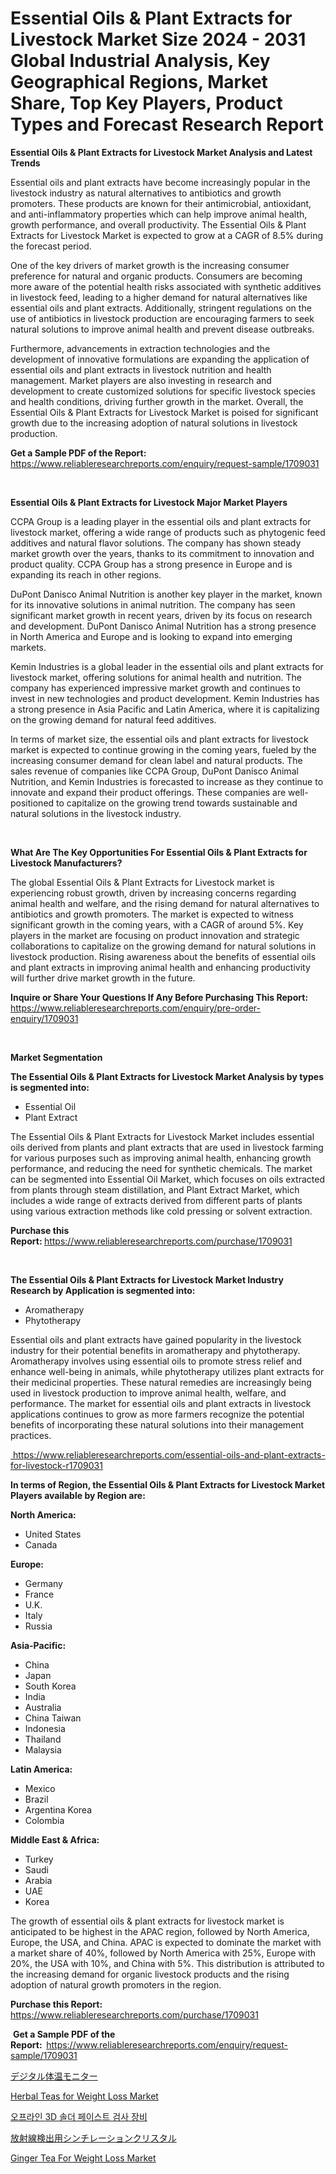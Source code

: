<p><h1>Essential Oils & Plant Extracts for Livestock Market Size 2024 - 2031 Global Industrial Analysis, Key Geographical Regions, Market Share, Top Key Players, Product Types and Forecast Research Report</h1></p><p><strong>Essential Oils & Plant Extracts for Livestock Market Analysis and Latest Trends</strong></p>
<p><p>Essential oils and plant extracts have become increasingly popular in the livestock industry as natural alternatives to antibiotics and growth promoters. These products are known for their antimicrobial, antioxidant, and anti-inflammatory properties which can help improve animal health, growth performance, and overall productivity. The Essential Oils & Plant Extracts for Livestock Market is expected to grow at a CAGR of 8.5% during the forecast period.</p><p>One of the key drivers of market growth is the increasing consumer preference for natural and organic products. Consumers are becoming more aware of the potential health risks associated with synthetic additives in livestock feed, leading to a higher demand for natural alternatives like essential oils and plant extracts. Additionally, stringent regulations on the use of antibiotics in livestock production are encouraging farmers to seek natural solutions to improve animal health and prevent disease outbreaks.</p><p>Furthermore, advancements in extraction technologies and the development of innovative formulations are expanding the application of essential oils and plant extracts in livestock nutrition and health management. Market players are also investing in research and development to create customized solutions for specific livestock species and health conditions, driving further growth in the market. Overall, the Essential Oils & Plant Extracts for Livestock Market is poised for significant growth due to the increasing adoption of natural solutions in livestock production.</p></p>
<p><strong>Get a Sample PDF of the Report:&nbsp;</strong> <a href="https://www.reliableresearchreports.com/enquiry/request-sample/1709031">https://www.reliableresearchreports.com/enquiry/request-sample/1709031</a></p>
<p>&nbsp;</p>
<p><strong>Essential Oils & Plant Extracts for Livestock Major Market Players</strong></p>
<p><p>CCPA Group is a leading player in the essential oils and plant extracts for livestock market, offering a wide range of products such as phytogenic feed additives and natural flavor solutions. The company has shown steady market growth over the years, thanks to its commitment to innovation and product quality. CCPA Group has a strong presence in Europe and is expanding its reach in other regions.</p><p>DuPont Danisco Animal Nutrition is another key player in the market, known for its innovative solutions in animal nutrition. The company has seen significant market growth in recent years, driven by its focus on research and development. DuPont Danisco Animal Nutrition has a strong presence in North America and Europe and is looking to expand into emerging markets.</p><p>Kemin Industries is a global leader in the essential oils and plant extracts for livestock market, offering solutions for animal health and nutrition. The company has experienced impressive market growth and continues to invest in new technologies and product development. Kemin Industries has a strong presence in Asia Pacific and Latin America, where it is capitalizing on the growing demand for natural feed additives.</p><p>In terms of market size, the essential oils and plant extracts for livestock market is expected to continue growing in the coming years, fueled by the increasing consumer demand for clean label and natural products. The sales revenue of companies like CCPA Group, DuPont Danisco Animal Nutrition, and Kemin Industries is forecasted to increase as they continue to innovate and expand their product offerings. These companies are well-positioned to capitalize on the growing trend towards sustainable and natural solutions in the livestock industry.</p></p>
<p>&nbsp;</p>
<p><strong>What Are The Key Opportunities For Essential Oils & Plant Extracts for Livestock Manufacturers?</strong></p>
<p><p>The global Essential Oils & Plant Extracts for Livestock market is experiencing robust growth, driven by increasing concerns regarding animal health and welfare, and the rising demand for natural alternatives to antibiotics and growth promoters. The market is expected to witness significant growth in the coming years, with a CAGR of around 5%. Key players in the market are focusing on product innovation and strategic collaborations to capitalize on the growing demand for natural solutions in livestock production. Rising awareness about the benefits of essential oils and plant extracts in improving animal health and enhancing productivity will further drive market growth in the future.</p></p>
<p><strong>Inquire or Share Your Questions If Any Before Purchasing This Report:</strong> <a href="https://www.reliableresearchreports.com/enquiry/pre-order-enquiry/1709031">https://www.reliableresearchreports.com/enquiry/pre-order-enquiry/1709031</a></p>
<p>&nbsp;</p>
<p><strong>Market Segmentation</strong></p>
<p><strong>The Essential Oils & Plant Extracts for Livestock Market Analysis by types is segmented into:</strong></p>
<p><ul><li>Essential Oil</li><li>Plant Extract</li></ul></p>
<p><p>The Essential Oils & Plant Extracts for Livestock Market includes essential oils derived from plants and plant extracts that are used in livestock farming for various purposes such as improving animal health, enhancing growth performance, and reducing the need for synthetic chemicals. The market can be segmented into Essential Oil Market, which focuses on oils extracted from plants through steam distillation, and Plant Extract Market, which includes a wide range of extracts derived from different parts of plants using various extraction methods like cold pressing or solvent extraction.</p></p>
<p><strong>Purchase this Report:&nbsp;</strong><a href="https://www.reliableresearchreports.com/purchase/1709031">https://www.reliableresearchreports.com/purchase/1709031</a></p>
<p>&nbsp;</p>
<p><strong>The Essential Oils & Plant Extracts for Livestock Market Industry Research by Application is segmented into:</strong></p>
<p><ul><li>Aromatherapy</li><li>Phytotherapy</li></ul></p>
<p><p>Essential oils and plant extracts have gained popularity in the livestock industry for their potential benefits in aromatherapy and phytotherapy. Aromatherapy involves using essential oils to promote stress relief and enhance well-being in animals, while phytotherapy utilizes plant extracts for their medicinal properties. These natural remedies are increasingly being used in livestock production to improve animal health, welfare, and performance. The market for essential oils and plant extracts in livestock applications continues to grow as more farmers recognize the potential benefits of incorporating these natural solutions into their management practices.</p></p>
<p><a href="https://www.reliableresearchreports.com/essential-oils-and-plant-extracts-for-livestock-r1709031">&nbsp;https://www.reliableresearchreports.com/essential-oils-and-plant-extracts-for-livestock-r1709031</a></p>
<p><strong>In terms of Region, the Essential Oils & Plant Extracts for Livestock Market Players available by Region are:</strong></p>
<p>
    <p> <strong> North America: </strong>
        <ul>
            <li>United States</li>
            <li>Canada</li>
        </ul>
        </p> 
    <p> <strong> Europe: </strong>
        <ul>
            <li>Germany</li>
            <li>France</li>
            <li>U.K.</li>
            <li>Italy</li>
            <li>Russia</li>
        </ul>
        </p> 
    <p> <strong> Asia-Pacific: </strong>
        <ul>
            <li>China</li>
            <li>Japan</li>
            <li>South Korea</li>
            <li>India</li>
            <li>Australia</li>
            <li>China Taiwan</li>
            <li>Indonesia</li>
            <li>Thailand</li>
            <li>Malaysia</li>
        </ul>
        </p> 
    <p> <strong> Latin America: </strong>
        <ul>
            <li>Mexico</li>
            <li>Brazil</li>
            <li>Argentina Korea</li>
            <li>Colombia</li>
        </ul>
        </p> 
    <p> <strong> Middle East & Africa: </strong>
        <ul>
            <li>Turkey</li>
            <li>Saudi</li>
            <li>Arabia</li>
            <li>UAE</li>
            <li>Korea</li>
        </ul>
    </p>
    </p>
<p><p>The growth of essential oils & plant extracts for livestock market is anticipated to be highest in the APAC region, followed by North America, Europe, the USA, and China. APAC is expected to dominate the market with a market share of 40%, followed by North America with 25%, Europe with 20%, the USA with 10%, and China with 5%. This distribution is attributed to the increasing demand for organic livestock products and the rising adoption of natural growth promoters in the region.</p></p>
<p><strong>Purchase this Report: </strong><a href="https://www.reliableresearchreports.com/purchase/1709031">https://www.reliableresearchreports.com/purchase/1709031</a></p>
<p>&nbsp;<strong>Get a Sample PDF of the Report:&nbsp;&nbsp;</strong><a href="https://www.reliableresearchreports.com/enquiry/request-sample/1709031">https://www.reliableresearchreports.com/enquiry/request-sample/1709031</a></p>
<p><strong></strong></p>
<p><p><a href="https://medium.com/@amal.rattrout/%E3%83%87%E3%82%B8%E3%82%BF%E3%83%AB%E4%BD%93%E6%B8%A9%E8%A8%88%E5%B8%82%E5%A0%B4-%E7%AB%B6%E4%BA%89%E5%88%86%E6%9E%90-%E5%B8%82%E5%A0%B4%E5%8B%95%E5%90%91-2031%E5%B9%B4%E3%81%BE%E3%81%A7%E3%81%AE%E4%BA%88%E6%B8%AC-692cdf019358">デジタル体温モニター</a></p><p><a href="https://issuu.com/reportprime-2/docs/herbal-teas-for-weight-loss-market-size-2030.pptx">Herbal Teas for Weight Loss Market</a></p><p><a href="https://medium.com/@pepo3k/2024-2031-%EA%B8%B0%EA%B0%84%EC%9D%84-%EC%9C%84%ED%95%9C-%EC%98%A4%ED%94%84%EB%9D%BC%EC%9D%B8-3d-%EB%82%A9%EB%95%9C-%ED%8E%98%EC%9D%B4%EC%8A%A4%ED%8A%B8-%EA%B2%80%EC%82%AC%EC%9E%A5%EB%B9%84-%EC%8B%9C%EC%9E%A5-%EB%8F%99%ED%96%A5%EA%B3%BC-%EC%8B%9C%EC%9E%A5-%EB%B6%84%EC%84%9D-%EC%98%88%EC%B8%A1-ed4cca6671e7">오프라인 3D 솔더 페이스트 검사 장비</a></p><p><a href="https://medium.com/@ashleyivingston5656/%E6%94%BE%E5%B0%84%E7%B7%9A%E6%A4%9C%E5%87%BA%E7%94%A8%E3%82%B7%E3%83%B3%E3%83%81%E3%83%AC%E3%83%BC%E3%82%B7%E3%83%A7%E3%83%B3%E7%B5%90%E6%99%B6%E3%81%AE%E5%B8%82%E5%A0%B4%E8%A6%8F%E6%A8%A1%E3%81%A8%E5%B8%82%E5%A0%B4%E3%83%88%E3%83%AC%E3%83%B3%E3%83%89-%E7%94%A3%E6%A5%AD%E5%85%A8%E4%BD%93%E3%81%AE%E8%A9%B3%E7%B4%B0%E6%A6%82%E8%A6%81-2024%E5%B9%B4%E3%81%8B%E3%82%892031%E5%B9%B4-6ffdaeda8945">放射線検出用シンチレーションクリスタル</a></p><p><a href="https://issuu.com/reportprime-2/docs/ginger-tea-for-weight-loss-market-size-2030.pptx">Ginger Tea For Weight Loss Market</a></p></p>